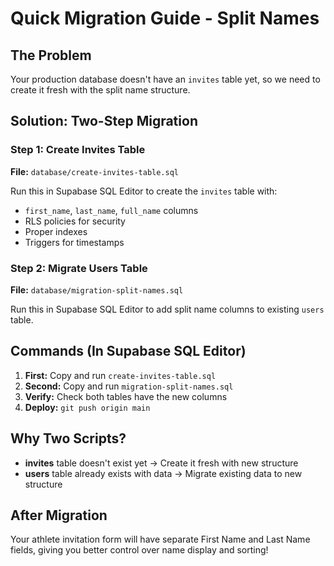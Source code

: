# Quick Migration Guide - Split Names

## The Problem
Your production database doesn't have an `invites` table yet, so we need to create it fresh with the split name structure.

## Solution: Two-Step Migration

### Step 1: Create Invites Table
**File:** `database/create-invites-table.sql`

Run this in Supabase SQL Editor to create the `invites` table with:
- `first_name`, `last_name`, `full_name` columns
- RLS policies for security
- Proper indexes
- Triggers for timestamps

### Step 2: Migrate Users Table  
**File:** `database/migration-split-names.sql`

Run this in Supabase SQL Editor to add split name columns to existing `users` table.

## Commands (In Supabase SQL Editor)

1. **First:** Copy and run `create-invites-table.sql`
2. **Second:** Copy and run `migration-split-names.sql`
3. **Verify:** Check both tables have the new columns
4. **Deploy:** `git push origin main`

## Why Two Scripts?

- **invites** table doesn't exist yet → Create it fresh with new structure
- **users** table already exists with data → Migrate existing data to new structure

## After Migration

Your athlete invitation form will have separate First Name and Last Name fields, giving you better control over name display and sorting!
